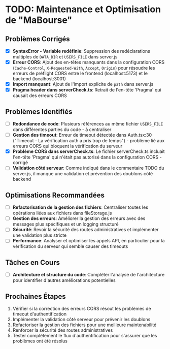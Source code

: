 # TODO: Maintenance et Optimisation de "MaBourse"

## Problèmes Corrigés

- [x] **SyntaxError - Variable redéfinie**: Suppression des redéclarations multiples de `DATA_DIR` et `USERS_FILE` dans server.js
- [x] **Erreur CORS**: Ajout des en-têtes manquants dans la configuration CORS (`Cache-Control`, `X-Requested-With`, `Accept`, `Origin`) pour résoudre les erreurs de préflight CORS entre le frontend (localhost:5173) et le backend (localhost:3001)
- [x] **Import manquant**: Ajout de l'import explicite de `path` dans server.js
- [x] **Pragma header dans serverCheck.ts**: Retrait de l'en-tête 'Pragma' qui causait des erreurs CORS

## Problèmes Identifiés

- [ ] **Redondance de code**: Plusieurs références au même fichier `USERS_FILE` dans différentes parties du code - à centraliser
- [ ] **Gestion des timeout**: Erreur de timeout détectée dans Auth.tsx:30 ("Timeout - La vérification auth a pris trop de temps") - problème lié aux erreurs CORS qui bloquent la vérification du serveur
- [x] **Problème CORS dans serverCheck.ts**: Le fichier serverCheck.ts incluait l'en-tête 'Pragma' qui n'était pas autorisé dans la configuration CORS - corrigé
- [ ] **Validation côté serveur**: Comme indiqué dans le commentaire TODO du server.js, il manque une validation et prévention des doublons côté backend

## Optimisations Recommandées

- [ ] **Refactorisation de la gestion des fichiers**: Centraliser toutes les opérations liées aux fichiers dans fileStorage.js
- [ ] **Gestion des erreurs**: Améliorer la gestion des erreurs avec des messages plus spécifiques et un logging structuré
- [ ] **Sécurité**: Revoir la sécurité des routes administratives et implémenter une validation plus stricte
- [ ] **Performance**: Analyser et optimiser les appels API, en particulier pour la vérification du serveur qui semble causer des timeouts

## Tâches en Cours

- [ ] **Architecture et structure du code**: Compléter l'analyse de l'architecture pour identifier d'autres améliorations potentielles

## Prochaines Étapes

1. Vérifier si la correction des erreurs CORS résout les problèmes de timeout d'authentification
2. Implémenter la validation côté serveur pour prévenir les doublons
3. Refactoriser la gestion des fichiers pour une meilleure maintenabilité
4. Renforcer la sécurité des routes administratives
5. Tester complètement le flux d'authentification pour s'assurer que les problèmes ont été résolus

